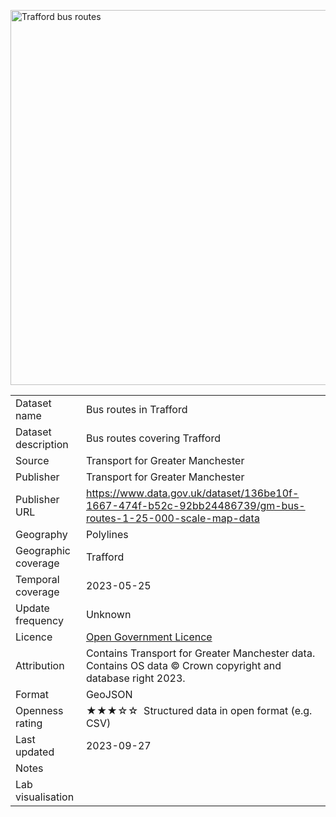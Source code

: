 <a href="trafford_bus_routes.geojson"><img src="thumbnail.png" alt="Trafford bus routes" width="600"/></a>
<table>
<tr>
	<td>Dataset name</td>
	<td>Bus routes in Trafford</td>
</tr>
<tr>
	<td>Dataset description</td>
	<td>Bus routes covering Trafford</td>
</tr>
<tr>
	<td>Source</td>
	<td>Transport for Greater Manchester</td>
</tr>
<tr>
	<td>Publisher</td>
	<td>Transport for Greater Manchester</td>
</tr>
<tr>
	<td>Publisher URL</td>
	<td><a href="https://www.data.gov.uk/dataset/136be10f-1667-474f-b52c-92bb24486739/gm-bus-routes-1-25-000-scale-map-data">https://www.data.gov.uk/dataset/136be10f-1667-474f-b52c-92bb24486739/gm-bus-routes-1-25-000-scale-map-data</a></td>
</tr>
<tr>
	<td>Geography</td>
	<td>Polylines</td>
</tr>
<tr>
	<td>Geographic coverage</td>
	<td>Trafford</td>
</tr>
<tr>
	<td>Temporal coverage</td>
	<td>2023-05-25</td>
</tr>
<tr>
	<td>Update frequency</td>
	<td>Unknown</td>
</tr>
<tr>
	<td>Licence</td>
	<td><a href="http://www.nationalarchives.gov.uk/doc/open-government-licence/version/3/">Open Government Licence</a></td>
</tr>
<tr>
	<td>Attribution</td>
	<td>Contains Transport for Greater Manchester data. Contains OS data © Crown copyright and database right 2023.</td>
</tr>
<tr>
	<td>Format</td>
	<td>GeoJSON</td>
</tr>
<tr>
	<td>Openness rating</td>
	<td>&#9733&#9733&#9733&#9734&#9734&nbsp; Structured data in open format (e.g. CSV)</td>
</tr>
<tr>
	<td>Last updated</td>
	<td>2023-09-27</td>
</tr>
<tr>
	<td>Notes</td>
	<td></td>
</tr>
<tr>
	<td>Lab visualisation</td>
	<td><a href=""></a></td>
</tr>
</table>
